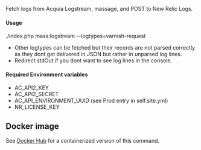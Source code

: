 Fetch logs from Acquia Logstream, massage, and POST to New Relic Logs.

#### Usage

./index.php mass:logstream --logtypes=varnish-request

- Other logtypes can be fetched but their records are not parsed correctly as they dont get delivered in JSON but rather in unparsed log lines.
- Redirect stdOut if you dont want to see log lines in the console.

#### Required Environment variables
- AC_API2_KEY
- AC_API2_SECRET
- AC_API_ENVIRONMENT_UUID (see Prod entry in self.site.yml)
- NR_LICENSE_KEY

## Docker image
See [Docker Hub](https://hub.docker.com/repository/docker/massgov/logs-acquia-to-newrelic) for a containerized version of this command.
